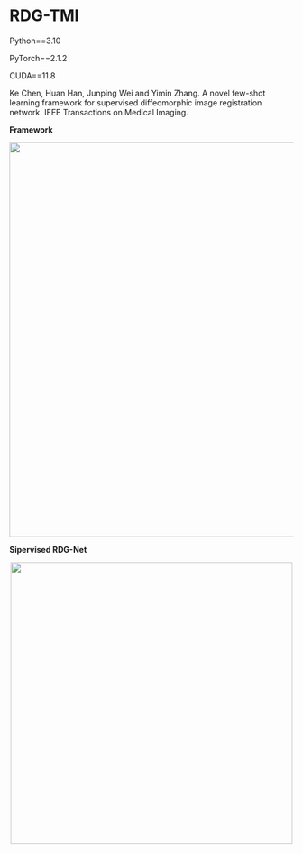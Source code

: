 # RDG-TMI
Python==3.10

PyTorch==2.1.2

CUDA==11.8

Ke Chen, Huan Han, Junping Wei and Yimin Zhang. A novel few-shot learning framework for supervised diffeomorphic image registration network. IEEE Transactions on Medical Imaging.


__Framework__

<div align="center">
  <img src="https://github.com/user-attachments/assets/e6998821-c586-4e62-b0cb-54e0cfc4abba" width="700" />
</div>

__Sipervised RDG-Net__

<div align="center">
  <img src="https://github.com/user-attachments/assets/86693155-a8d8-4d86-bcba-4034eb88da81" width="500" />
</div>

